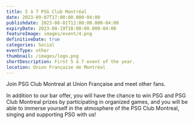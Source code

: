 ```yaml
---
title: 5 à 7 PSG Club Montréal
date: 2023-09-07T17:00:00.000-04:00
publishdate: 2023-08-01T12:00:00.000-04:00
expiryDate: 2023-08-19T18:00:00.000-04:00
featureImage: images/event/4.png
definitiveDate: true
categories: Social
eventType: other
thumbnail: /images/logo.png
shortDescription: First 5 à 7 event of the year.
location: Union Française de Montréal
---
```

Join PSG Club Montreal at Union Française and meet other fans.

In addition to our bar offer, you will have the chance to win PSG and PSG Club Montreal prizes by participating in organized games, and you will be able to immerse yourself in the atmosphere of the PSG Club Montreal, singing and supporting PSG with us!
